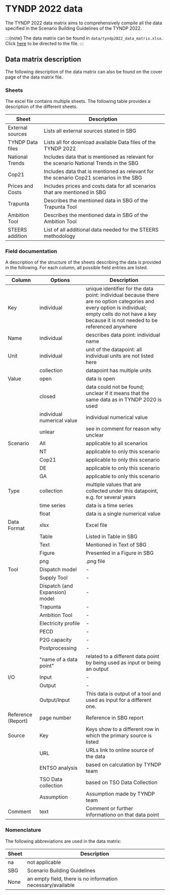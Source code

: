 # TYNDP 2022 data

The TYNDP 2022 data matrix aims to comprehensively compile all the data specified in the Scenario Building Guidelines of the TYNDP 2022.

:::{note}
The data matrix can be found in `data/tyndp2022_data_matrix.xlsx`. Click [here](https://github.com/juliusmeier/steers-test/blob/main/data/tyndp2022_data_matrix.xlsx) to be directed to the file.
:::

## Data matrix description

The following description of the data matrix can also be found on the cover page of the data matrix file.

### Sheets

The excel file contains multiple sheets. The following table provides a description of the different sheets.

| Sheet | Description |
| ---   |      ---    |
| External sources | Lists all external sources stated in SBG                                                |
| TYNDP Data files | Lists all for download available Data files of the TYNDP 2022                           |
| National Trends  | Includes data that is mentioned as relevant for the scenario National Trends in the SBG |
| Cop21            | Includes data that is mentioned as relevant for the scenario Cop21 scenarios in the SBG |
| Prices and Costs | Includes prices and costs data for all scenarios that are mentioned in SBG              |
| Trapunta         | Describes the mentioned data in SBG of the Trapunta Tool                                |
| Ambition Tool    | Describes the mentioned data in SBG of the Ambition Tool                                |
| STEERS addition  | List of all additional data needed for the STEERS methodology                           |

### Field documentation

A description of the structure of the sheets describing the data is provided in the following. For each column, all possible field entries are listed.

| Column             | Options                        | Description                                                                                                                                                                                              |
| ------------------ | ------------------------------ | -------------------------------------------------------------------------------------------------------------------------------------------------------------------------------------------------------- |
| Key                | individual                     | unique identifier for the data point: individual because there are no option categories and every option is individual; empty cells do not have a key because it is not needed to be referenced anywhere |
| Name               | individual                     | describes data point: individual name                                                                                                                                                                    |
| Unit               | individual                     | unit of the datapoint: all individual units are not listed here                                                                                                                                          |
|                    | collection                     | datapoint has multiple units                                                                                                                                                                             |
| Value              | open                           | data is open                                                                                                                                                                                             |
|                    | closed                         | data could not be found; unclear if it means that the same data as in TYNDP 2020 is used                                                                                                                 |
|                    | individual numerical value     | individual numerical value                                                                                                                                                                               |
|                    | unlear                         | see in comment for reason why unclear                                                                                                                                                                    |
| Scenario           | All                            | applicable to all scenarios                                                                                                                                                                              |
|                    | NT                             | applicable to only this scenario                                                                                                                                                                         |
|                    | Cop21                          | applicable to only this scenario                                                                                                                                                                         |
|                    | DE                             | applicable to only this scenario                                                                                                                                                                         |
|                    | GA                             | applicable to only this scenario                                                                                                                                                                         |
| Type               | collection                     | multiple values that are collected under this datapoint, e.g. for several years                                                                                                                          |
|                    | time series                    | data is a time series                                                                                                                                                                                    |
|                    | float                          | data is a single numerical value                                                                                                                                                                         |
| Data Format        | xlsx                           | Excel file                                                                                                                                                                                               |
|                    | Table                          | Listed in Table in SBG                                                                                                                                                                                   |
|                    | Text                           | Mentioned in Text of SBG                                                                                                                                                                                 |
|                    | Figure                         | Presented in a Figure in SBG                                                                                                                                                                             |
|                    | png                            | .png file                                                                                                                                                                                                |
| Tool               | Dispatch model                 | \-                                                                                                                                                                                                       |
|                    | Supply Tool                    | \-                                                                                                                                                                                                       |
|                    | Dispatch (and Expansion) model | \-                                                                                                                                                                                                       |
|                    | Trapunta                       | \-                                                                                                                                                                                                       |
|                    | Ambition Tool                  | \-                                                                                                                                                                                                       |
|                    | Electricity profile            | \-                                                                                                                                                                                                       |
|                    | PECD                           | \-                                                                                                                                                                                                       |
|                    | P2G capacity                   | \-                                                                                                                                                                                                       |
|                    | Postprocessing                 | \-                                                                                                                                                                                                       |
|                    | "name of a data point"         | related to a different data point by being used as input or being an output                                                                                                                              |
| I/O                | Input                          | \-                                                                                                                                                                                                       |
|                    | Output                         | \-                                                                                                                                                                                                       |
|                    | Output/Input                   | This data is output of a tool and used as input for a different one.                                                                                                                                     |
| Reference (Report) | page number                    | Reference in SBG report                                                                                                                                                                                  |
| Source             | Key                            | Keys show to a different row in which the primary source is listed                                                                                                                                       |
|                    | URL                            | URLs link to online source of the data                                                                                                                                                                   |
|                    | ENTSO analysis                 | based on calculation by TYNDP team                                                                                                                                                                       |
|                    | TSO Data collection            | based on TSO Data Collection                                                                                                                                                                             |
|                    | Assumption                     | Assumption made by TYNDP team                                                                                                                                                                            |
| Comment            | text                           | Comment or further informationo on that data point  |  

### Nomenclature

The following abbreviations are used in the data matrix:

| Sheet | Description |
| ---   |      ---    |
| na | not applicable |
| SBG |  Scenario Building Guidelines |
| None | an empty field, there is no information necessary/available |

